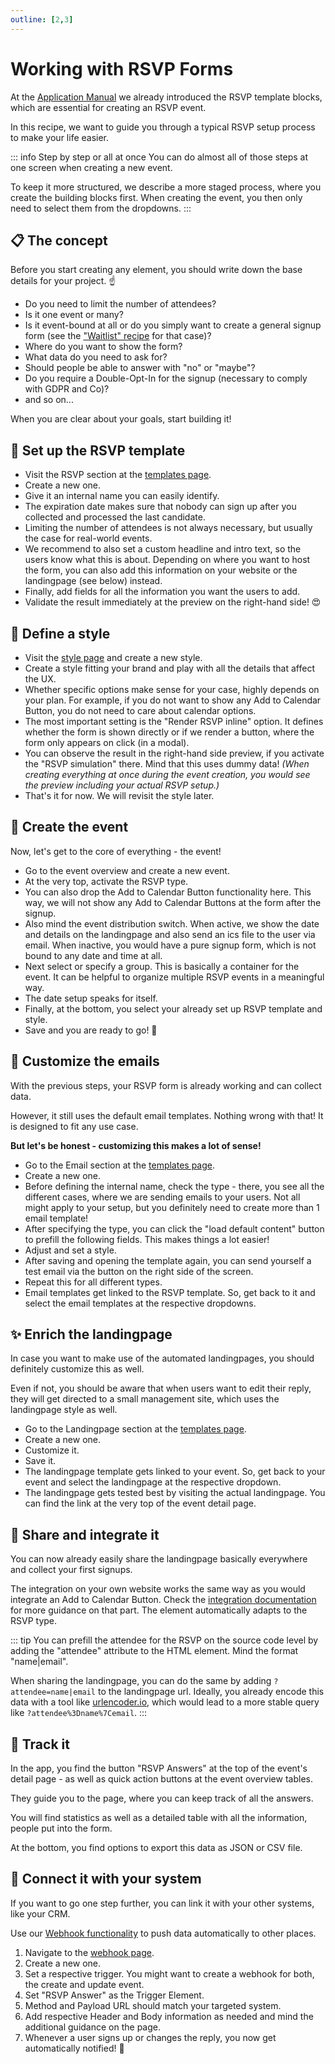 ```yaml
---
outline: [2,3]
---
```


# Working with RSVP Forms

At the [Application Manual](/application-manual/styles-and-templates.html#rsvp) we already introduced the RSVP template blocks, which are essential for creating an RSVP event.

In this recipe, we want to guide you through a typical RSVP setup process to make your life easier.

::: info Step by step or all at once
You can do almost all of those steps at one screen when creating a new event.

To keep it more structured, we describe a more staged process, where you create the building blocks first. When creating the event, you then only need to select them from the dropdowns.
:::

## 📋 The concept

Before you start creating any element, you should write down the base details for your project. ☝️

* Do you need to limit the number of attendees?
* Is it one event or many?
* Is it event-bound at all or do you simply want to create a general signup form (see the ["Waitlist" recipe](/recipes/waitlist.html) for that case)?
* Where do you want to show the form?
* What data do you need to ask for?
* Should people be able to answer with "no" or "maybe"?
* Do you require a Double-Opt-In for the signup (necessary to comply with GDPR and Co)?
* and so on...

When you are clear about your goals, start building it! 

## 🧱 Set up the RSVP template

* Visit the RSVP section at the [templates page](https://app.add-to-calendar-pro.com/templates#rsvp).
* Create a new one.
* Give it an internal name you can easily identify.
* The expiration date makes sure that nobody can sign up after you collected and processed the last candidate.
* Limiting the number of attendees is not always necessary, but usually the case for real-world events.
* We recommend to also set a custom headline and intro text, so the users know what this is about. Depending on where you want to host the form, you can also add this information on your website or the landingpage (see below) instead.
* Finally, add fields for all the information you want the users to add.
* Validate the result immediately at the preview on the right-hand side! 😍

## 🎨 Define a style

* Visit the [style page](https://app.add-to-calendar-pro.com/styles) and create a new style.
* Create a style fitting your brand and play with all the details that affect the UX.
* Whether specific options make sense for your case, highly depends on your plan. For example, if you do not want to show any Add to Calendar Button, you do not need to care about calendar options.
* The most important setting is the "Render RSVP inline" option. It defines whether the form is shown directly or if we render a button, where the form only appears on click (in a modal).
* You can observe the result in the right-hand side preview, if you activate the "RSVP simulation" there. Mind that this uses dummy data! *(When creating everything at once during the event creation, you would see the preview including your actual RSVP setup.)*
* That's it for now. We will revisit the style later.

## 📅 Create the event

Now, let's get to the core of everything - the event!

* Go to the event overview and create a new event.
* At the very top, activate the RSVP type.
* You can also drop the Add to Calendar Button functionality here. This way, we will not show any Add to Calendar Buttons at the form after the signup.
* Also mind the event distribution switch. When active, we show the date and details on the landingpage and also send an ics file to the user via email. When inactive, you would have a pure signup form, which is not bound to any date and time at all.
* Next select or specify a group. This is basically a container for the event. It can be helpful to organize multiple RSVP events in a meaningful way.
* The date setup speaks for itself.
* Finally, at the bottom, you select your already set up RSVP template and style.
* Save and you are ready to go! 🚀

## 📧 Customize the emails

With the previous steps, your RSVP form is already working and can collect data.

However, it still uses the default email templates. Nothing wrong with that! It is designed to fit any use case.

**But let's be honest - customizing this makes a lot of sense!**

* Go to the Email section at the [templates page](https://app.add-to-calendar-pro.com/templates#email).
* Create a new one.
* Before defining the internal name, check the type - there, you see all the different cases, where we are sending emails to your users. Not all might apply to your setup, but you definitely need to create more than 1 email template!
* After specifying the type, you can click the "load default content" button to prefill the following fields. This makes things a lot easier!
* Adjust and set a style.
* After saving and opening the template again, you can send yourself a test email via the button on the right side of the screen.
* Repeat this for all different types.
* Email templates get linked to the RSVP template. So, get back to it and select the email templates at the respective dropdowns.

## ✨ Enrich the landingpage

In case you want to make use of the automated landingpages, you should definitely customize this as well.

Even if not, you should be aware that when users want to edit their reply, they will get directed to a small management site, which uses the landingpage style as well.

* Go to the Landingpage section at the [templates page](https://app.add-to-calendar-pro.com/templates#landingpage).
* Create a new one.
* Customize it.
* Save it.
* The landingpage template gets linked to your event. So, get back to your event and select the landingpage at the respective dropdown.
* The landingpage gets tested best by visiting the actual landingpage. You can find the link at the very top of the event detail page.

## 📣 Share and integrate it

You can now already easily share the landingpage basically everywhere and collect your first signups.

The integration on your own website works the same way as you would integrate an Add to Calendar Button. Check the [integration documentation](/integration.html) for more guidance on that part. The element automatically adapts to the RSVP type.

::: tip
You can prefill the attendee for the RSVP on the source code level by adding the "attendee" attribute to the HTML element. Mind the format "name|email".

When sharing the landingpage, you can do the same by adding `?attendee=name|email` to the landingpage url. Ideally, you already encode this data with a tool like [urlencoder.io](https://www.urlencoder.io/), which would lead to a more stable query like `?attendee%3Dname%7Cemail`.
:::

## 🔎 Track it

In the app, you find the button "RSVP Answers" at the top of the event's detail page - as well as quick action buttons at the event overview tables.

They guide you to the page, where you can keep track of all the answers.

You will find statistics as well as a detailed table with all the information, people put into the form.

At the bottom, you find options to export this data as JSON or CSV file.

## 🔗 Connect it with your system

If you want to go one step further, you can link it with your other systems, like your CRM.

Use our [Webhook functionality](/automation-integration/webhooks.html) to push data automatically to other places.

1. Navigate to the [webhook page](https://app.add-to-calendar-pro.com/webhooks).
2. Create a new one.
3. Set a respective trigger. You might want to create a webhook for both, the create and update event.
4. Set "RSVP Answer" as the Trigger Element.
5. Method and Payload URL should match your targeted system.
6. Add respective Header and Body information as needed and mind the additional guidance on the page.
7. Whenever a user signs up or changes the reply, you now get automatically notified! 💪
